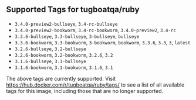 ## Supported Tags for tugboatqa/ruby

* `3.4.0-preview2-bullseye`, `3.4-rc-bullseye`
* `3.4.0-preview2-bookworm`, `3.4-rc-bookworm`, `3.4.0-preview2`, `3.4-rc`
* `3.3.6-bullseye`, `3.3-bullseye`, `3-bullseye`, `bullseye`
* `3.3.6-bookworm`, `3.3-bookworm`, `3-bookworm`, `bookworm`, `3.3.6`, `3.3`, `3`, `latest`
* `3.2.6-bullseye`, `3.2-bullseye`
* `3.2.6-bookworm`, `3.2-bookworm`, `3.2.6`, `3.2`
* `3.1.6-bullseye`, `3.1-bullseye`
* `3.1.6-bookworm`, `3.1-bookworm`, `3.1.6`, `3.1`

The above tags are currently supported. Visit https://hub.docker.com/r/tugboatqa/ruby/tags/ to see a list of all available tags for this image, including those that are no longer supported.

